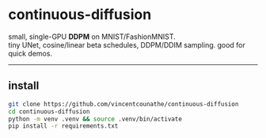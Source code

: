 # continuous-diffusion

small, single-GPU **DDPM** on MNIST/FashionMNIST.  
tiny UNet, cosine/linear beta schedules, DDPM/DDIM sampling. good for quick demos.

---

## install

```bash
git clone https://github.com/vincentcounathe/continuous-diffusion
cd continuous-diffusion
python -m venv .venv && source .venv/bin/activate
pip install -r requirements.txt
